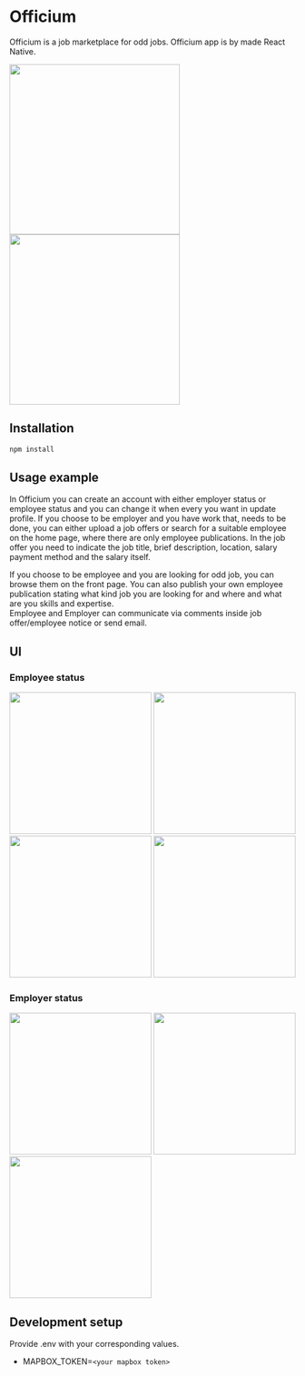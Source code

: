 # Officium

Officium is a job marketplace for odd jobs. Officium app is by made React Native.

<img src="https://user-images.githubusercontent.com/74305561/111033219-c2f74a80-8418-11eb-81c0-4b0863c73e4d.PNG" width="300"> <img src="https://user-images.githubusercontent.com/74305561/111032729-52e7c500-8416-11eb-8491-0a85d8a75c7c.PNG" width="300">


## Installation

```sh
npm install
```

## Usage example

In Officium you can create an account with either employer status or employee status and you can change it when every you want in update profile. If you choose to be employer and you have work that, needs to be done, you can either upload a job offers or search for a suitable employee on the home page, where there are only employee publications. In the job offer you need to indicate the job title, brief description, location, salary payment method and the salary itself. 

If you choose to be employee and you are looking for odd job, you can browse them on the front page. You can also publish your own employee publication stating what kind job you are looking for and where and what are you skills and expertise.  
Employee and Employer can communicate via comments inside job offer/employee notice or send email.

## UI

### Employee status
<img src="https://user-images.githubusercontent.com/74305561/111032898-34ce9480-8417-11eb-9b04-6b395b776128.PNG" width="250"> <img src="https://user-images.githubusercontent.com/74305561/111032899-37c98500-8417-11eb-95ea-bc5c1b65dcf6.PNG" width="250"> <img src="https://user-images.githubusercontent.com/74305561/111032903-3ac47580-8417-11eb-877a-439487262b7c.PNG" width="250"> <img src="https://user-images.githubusercontent.com/74305561/111033293-297c6880-8419-11eb-9f80-8733fa577165.PNG" width="250">


### Employer status
<img src="https://user-images.githubusercontent.com/74305561/111032908-40ba5680-8417-11eb-9ace-e94fab2ec2a2.PNG" width="250"> <img src="https://user-images.githubusercontent.com/74305561/111032911-49ab2800-8417-11eb-8ad1-d067c7ee905d.PNG" width="250"> <img src="https://user-images.githubusercontent.com/74305561/111033318-54ff5300-8419-11eb-865b-fa351b7f75b4.PNG" width="250">

## Development setup
Provide .env with your corresponding values.

* MAPBOX_TOKEN=`<your mapbox token>`
